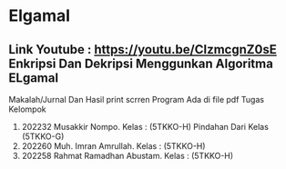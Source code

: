 # Elgamal

Link Youtube : https://youtu.be/CIzmcgnZ0sE
Enkripsi Dan Dekripsi Menggunkan Algoritma ELgamal
-------------------------
Makalah/Jurnal Dan Hasil print scrren Program Ada di file pdf
Tugas Kelompok 
1. 202232 Musakkir Nompo. Kelas : (5TKKO-H) Pindahan Dari Kelas (5TKKO-G) 
2. 202260 Muh. Imran Amrullah. Kelas : (5TKKO-H) 
3. 202258 Rahmat Ramadhan Abustam. Kelas : (5TKKO-H) 
